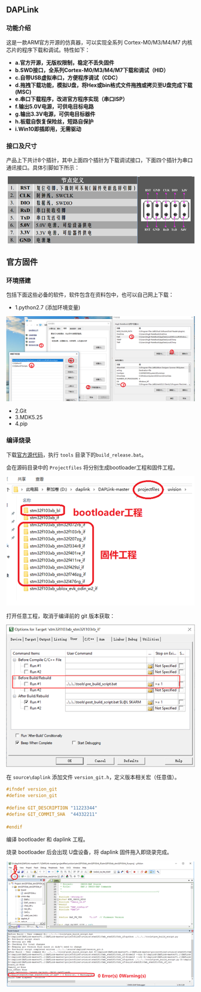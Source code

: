 ## DAPLink

### 功能介绍

这是一款ARM官方开源的仿真器，可以实现全系列 Cortex-M0/M3/M4/M7 内核芯片的程序下载和调试。特性如下：

- **a.官方开源，无版权限制，稳定不丢失固件**
- **b.SWD接口，全系列Cortex-M0/M3/M4/M7下载和调试（HID）**
- **c.自带USB虚拟串口，方便程序调试（CDC）**
- **d.拖拽下载功能，模拟U盘，将Hex或bin格式文件拖拽或拷贝至U盘完成下载(MSC)**
- **e.串口下载程序，改进官方程序实现（串口ISP）**
- **f.输出5.0V电源，可供电目标电路**
- **g.输出3.3V电源，可供电目标器件**
- **h.板载自恢复保险丝，短路自保护**
- **i.Win10即插即用，无需驱动**

### 接口及尺寸

产品上下共计8个插针，其中上面四个插针为下载调试接口，下面四个插针为串口通讯接口。具体引脚如下所示：

![接口及尺寸.png](.assest/README/1574856028414.png)

## 官方固件

### 环境搭建

包括下面这些必备的软件，软件包含在资料包中，也可以自己网上下载：

- 1.python2.7 (添加环境变量) 

![python变量.png](.assest/README/1574862076254.png)

- 2.Git
- 3.MDK5.25
- 4.pip  

### 编译烧录

下载[官方源代码](https://github.com/ARMmbed/DAPLink)，执行 `tools` 目录下的`build_release.bat`。

会在源码目录中的 `Projectfiles` 将分别生成bootloader工程和固件工程。

![固件工程.png](.assest/README/1574862514252.png)

打开任意工程，取消于编译前的 git 版本获取：

![image-20240813002234471](.assest/README/image-20240813002234471.png)

在 `source\daplink` 添加文件 `version_git.h`，定义版本相关宏（任意值）。

```c
#ifndef version_git
#define version_git

#define GIT_DESCRIPTION "11223344"
#define GIT_COMMIT_SHA  "44332211"

#endif  
```

编译 bootloader  和 daplink 工程。

烧录 bootloader 后会出现 U盘设备，将 daplink 固件拖入即烧录完成。

![固件工程1.png](.assest/README/1574862569346.png)



